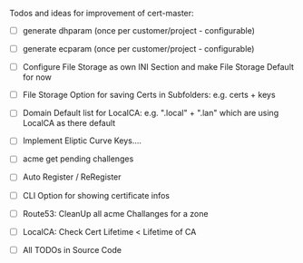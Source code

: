Todos and ideas for improvement of cert-master:

- [ ] generate dhparam (once per customer/project - configurable)
- [ ] generate ecparam (once per customer/project - configurable)

- [ ] Configure File Storage as own INI Section and make File Storage Default for now
- [ ] File Storage Option for saving Certs in Subfolders: e.g. certs + keys

- [ ] Domain Default list for LocalCA: e.g. ".local" + ".lan" which are using LocalCA as there default

- [ ] Implement Eliptic Curve Keys....
- [ ] acme get pending challenges
- [ ] Auto Register / ReRegister
- [ ] CLI Option for showing certificate infos

- [ ] Route53: CleanUp all acme Challanges for a zone

- [ ] LocalCA: Check Cert Lifetime < Lifetime of CA 

- [ ] All TODOs in Source Code
